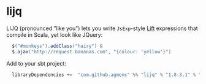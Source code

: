 lijq
====

LIJQ (pronounced "like you") lets you write `JsExp`-style [Lift](http://liftweb.net/) expressions that compile in Scala, yet look like JQuery:

```scala
  $("#monkeys").addClass("hairy") &
  $.ajax("http://request.bananas.com", "{colour: 'yellow'}")
```

Add to your sbt project:
```scala
  libraryDependencies +=  "com.github.agmenc" %% "lijq" % "1.8.3.1" % "compile"
```

